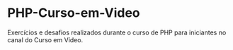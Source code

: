 # PHP-Curso-em-Video
 Exercícios e desafios realizados durante o curso de PHP para iniciantes no canal do Curso em Vídeo. 
